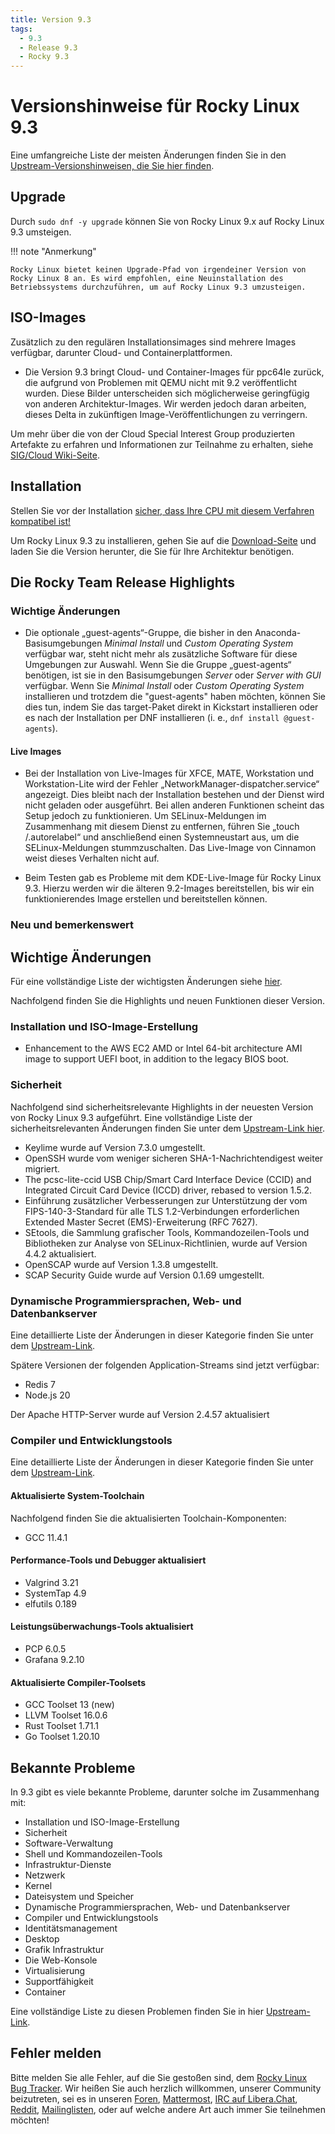 ```yaml
---
title: Version 9.3
tags:
  - 9.3
  - Release 9.3
  - Rocky 9.3
---
```


# Versionshinweise für Rocky Linux 9.3

Eine umfangreiche Liste der meisten Änderungen finden Sie in den [Upstream-Versionshinweisen, die Sie hier finden](https://access.redhat.com/documentation/en-us/red_hat_enterprise_linux/9/html/9.3_release_notes/index).

## Upgrade

Durch <code>sudo dnf -y upgrade</code>
können Sie von Rocky Linux 9.x auf Rocky Linux 9.3 umsteigen.

!!! note "Anmerkung"

```
Rocky Linux bietet keinen Upgrade-Pfad von irgendeiner Version von Rocky Linux 8 an. Es wird empfohlen, eine Neuinstallation des Betriebssystems durchzuführen, um auf Rocky Linux 9.3 umzusteigen.
```

## ISO-Images

Zusätzlich zu den regulären Installationsimages sind mehrere Images verfügbar, darunter Cloud- und Containerplattformen.

- Die Version 9.3 bringt Cloud- und Container-Images für ppc64le zurück, die aufgrund von Problemen mit QEMU nicht mit 9.2 veröffentlicht wurden. Diese Bilder unterscheiden sich möglicherweise geringfügig von anderen Architektur-Images. Wir werden jedoch daran arbeiten, dieses Delta in zukünftigen Image-Veröffentlichungen zu verringern.

Um mehr über die von der Cloud Special Interest Group produzierten Artefakte zu erfahren und Informationen zur Teilnahme zu erhalten, siehe [SIG/Cloud Wiki-Seite](https://sig-cloud.rocky.page/).

## Installation

Stellen Sie vor der Installation [sicher, dass Ihre CPU mit diesem Verfahren kompatibel ist!](https://docs.rockylinux.org/gemstones/test_cpu_compat/)

Um Rocky Linux 9.3 zu installieren, gehen Sie auf die <a href="https://rockylinux.org/download/">Download-Seite</a> und laden Sie die Version herunter, die Sie für Ihre Architektur benötigen.

## Die Rocky Team Release Highlights

### Wichtige Änderungen

- Die optionale „guest-agents“-Gruppe, die bisher in den Anaconda-Basisumgebungen _Minimal Install_ und _Custom Operating System_ verfügbar war, steht nicht mehr als zusätzliche Software für diese Umgebungen zur Auswahl. Wenn Sie die Gruppe „guest-agents“ benötigen, ist sie in den Basisumgebungen _Server_ oder _Server with GUI_ verfügbar. Wenn Sie _Minimal Install_ oder _Custom Operating System_ installieren und trotzdem die "guest-agents" haben möchten, können Sie dies tun, indem Sie das target-Paket direkt in Kickstart installieren oder es nach der Installation per DNF installieren (i. e., `dnf install @guest-agents`).

#### Live Images

- Bei der Installation von Live-Images für XFCE, MATE, Workstation und Workstation-Lite wird der Fehler „NetworkManager-dispatcher.service“ angezeigt. Dies bleibt nach der Installation bestehen und der Dienst wird nicht geladen oder ausgeführt. Bei allen anderen Funktionen scheint das Setup jedoch zu funktionieren. Um SELinux-Meldungen im Zusammenhang mit diesem Dienst zu entfernen, führen Sie „touch /.autorelabel“ und anschließend einen Systemneustart aus, um die SELinux-Meldungen stummzuschalten. Das Live-Image von Cinnamon weist dieses Verhalten nicht auf.

- Beim Testen gab es Probleme mit dem KDE-Live-Image für Rocky Linux 9.3. Hierzu werden wir die älteren 9.2-Images bereitstellen, bis wir ein funktionierendes Image erstellen und bereitstellen können.

### Neu und bemerkenswert

## Wichtige Änderungen

Für eine vollständige Liste der wichtigsten Änderungen siehe <a href="https://access.redhat.com/documentation/en-us/red_hat_enterprise_linux/8/html/9.3_release_notes/overview#overview-major-changes">hier</a>.

Nachfolgend finden Sie die Highlights und neuen Funktionen dieser Version.

### Installation und ISO-Image-Erstellung

- Enhancement to the AWS EC2 AMD or Intel 64-bit architecture AMI image to support UEFI boot, in addition to the legacy BIOS boot.

### Sicherheit

Nachfolgend sind sicherheitsrelevante Highlights in der neuesten Version von Rocky Linux 9.3 aufgeführt. Eine vollständige Liste der sicherheitsrelevanten Änderungen finden Sie unter dem [Upstream-Link hier](https://access.redhat.com/documentation/en-us/red_hat_enterprise_linux/9/html/9.3_release_notes/new-features#new-features-security).

- Keylime wurde auf Version 7.3.0 umgestellt.
- OpenSSH wurde vom weniger sicheren SHA-1-Nachrichtendigest weiter migriert.
- The pcsc-lite-ccid USB Chip/Smart Card Interface Device (CCID) and Integrated Circuit Card Device (ICCD) driver, rebased to version 1.5.2.
- Einführung zusätzlicher Verbesserungen zur Unterstützung der vom FIPS-140-3-Standard für alle TLS 1.2-Verbindungen erforderlichen Extended Master Secret (EMS)-Erweiterung (RFC 7627).
- SEtools, die Sammlung grafischer Tools, Kommandozeilen-Tools und Bibliotheken zur Analyse von SELinux-Richtlinien, wurde auf Version 4.4.2 aktualisiert.
- OpenSCAP wurde auf Version 1.3.8 umgestellt.
- SCAP Security Guide wurde auf Version 0.1.69 umgestellt.

### Dynamische Programmiersprachen, Web- und Datenbankserver

Eine detaillierte Liste der Änderungen in dieser Kategorie finden Sie unter dem [Upstream-Link](https://access.redhat.com/documentation/en-us/red_hat_enterprise_linux/9/html/9.3_release_notes/new-features#new-features-dynamic-programming-languages-web-and-database-servers).

Spätere Versionen der folgenden Application-Streams sind jetzt verfügbar:

- Redis 7
- Node.js 20

Der Apache HTTP-Server wurde auf Version 2.4.57 aktualisiert

### Compiler und Entwicklungstools

Eine detaillierte Liste der Änderungen in dieser Kategorie finden Sie unter dem [Upstream-Link](https://access.redhat.com/documentation/en-us/red_hat_enterprise_linux/9/html/9.3_release_notes/new-features#new-features-compilers-and-development-tools).

#### Aktualisierte System-Toolchain

Nachfolgend finden Sie die aktualisierten Toolchain-Komponenten:

- GCC 11.4.1

#### Performance-Tools und Debugger aktualisiert

- Valgrind 3.21
- SystemTap 4.9
- elfutils 0.189

#### Leistungsüberwachungs-Tools aktualisiert

- PCP 6.0.5
- Grafana 9.2.10

#### Aktualisierte Compiler-Toolsets

- GCC Toolset 13 (new)
- LLVM Toolset 16.0.6
- Rust Toolset 1.71.1
- Go Toolset 1.20.10

## Bekannte Probleme

In 9.3 gibt es viele bekannte Probleme, darunter solche im Zusammenhang mit:

- Installation und ISO-Image-Erstellung
- Sicherheit
- Software-Verwaltung
- Shell und Kommandozeilen-Tools
- Infrastruktur-Dienste
- Netzwerk
- Kernel
- Dateisystem und Speicher
- Dynamische Programmiersprachen, Web- und Datenbankserver
- Compiler und Entwicklungstools
- Identitätsmanagement
- Desktop
- Grafik Infrastruktur
- Die Web-Konsole
- Virtualisierung
- Supportfähigkeit
- Container

Eine vollständige Liste zu diesen Problemen finden Sie in hier [Upstream-Link](https://access.redhat.com/documentation/en-us/red_hat_enterprise_linux/8/html/9.3_release_notes/known-issues).

## Fehler melden

Bitte melden Sie alle Fehler, auf die Sie gestoßen sind, dem [Rocky Linux Bug Tracker](https://bugs.rockylinux.org/). Wir heißen Sie auch herzlich willkommen, unserer Community beizutreten, sei es in unseren [Foren](https://forums.rockylinux.org), [Mattermost](https://chat.rockylinux.org), [IRC auf Libera.Chat](irc://irc.liberachat/rockylinux), [Reddit](https://reddit.com/r/rockylinux), [Mailinglisten](https://lists.resf.org), oder auf welche andere Art auch immer Sie teilnehmen möchten!
